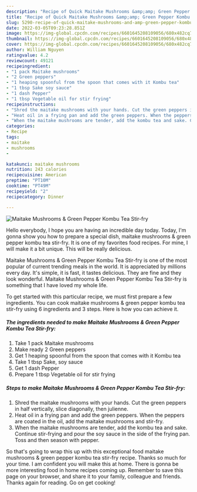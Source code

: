 ```yaml
---
description: "Recipe of Quick Maitake Mushrooms &amp;amp; Green Pepper Kombu Tea Stir-fry"
title: "Recipe of Quick Maitake Mushrooms &amp;amp; Green Pepper Kombu Tea Stir-fry"
slug: 5290-recipe-of-quick-maitake-mushrooms-and-amp-green-pepper-kombu-tea-stir-fry
date: 2022-03-05T09:23:28.851Z
image: https://img-global.cpcdn.com/recipes/6601645208109056/680x482cq70/maitake-mushrooms-green-pepper-kombu-tea-stir-fry-recipe-main-photo.jpg
thumbnail: https://img-global.cpcdn.com/recipes/6601645208109056/680x482cq70/maitake-mushrooms-green-pepper-kombu-tea-stir-fry-recipe-main-photo.jpg
cover: https://img-global.cpcdn.com/recipes/6601645208109056/680x482cq70/maitake-mushrooms-green-pepper-kombu-tea-stir-fry-recipe-main-photo.jpg
author: William Nguyen
ratingvalue: 4.2
reviewcount: 49121
recipeingredient:
- "1 pack Maitake mushrooms"
- "2 Green peppers"
- "1 heaping spoonful from the spoon that comes with it Kombu tea"
- "1 tbsp Sake soy sauce"
- "1 dash Pepper"
- "1 tbsp Vegetable oil for stir frying"
recipeinstructions:
- "Shred the maitake mushrooms with your hands. Cut the green peppers in half vertically, slice diagonally, then julienne."
- "Heat oil in a frying pan and add the green peppers. When the peppers are coated in the oil, add the maitake mushrooms and stir-fry."
- "When the maitake mushrooms are tender, add the kombu tea and sake. Continue stir-frying and pour the soy sauce in the side of the frying pan. Toss and then season with pepper."
categories:
- Recipe
tags:
- maitake
- mushrooms
- 

katakunci: maitake mushrooms  
nutrition: 243 calories
recipecuisine: American
preptime: "PT10M"
cooktime: "PT49M"
recipeyield: "2"
recipecategory: Dinner

---
```



![Maitake Mushrooms &amp; Green Pepper Kombu Tea Stir-fry](https://img-global.cpcdn.com/recipes/6601645208109056/680x482cq70/maitake-mushrooms-green-pepper-kombu-tea-stir-fry-recipe-main-photo.jpg)

Hello everybody, I hope you are having an incredible day today. Today, I'm gonna show you how to prepare a special dish, maitake mushrooms &amp; green pepper kombu tea stir-fry. It is one of my favorites food recipes. For mine, I will make it a bit unique. This will be really delicious.

Maitake Mushrooms &amp; Green Pepper Kombu Tea Stir-fry is one of the most popular of current trending meals in the world. It is appreciated by millions every day. It's simple, it is fast, it tastes delicious. They are fine and they look wonderful. Maitake Mushrooms &amp; Green Pepper Kombu Tea Stir-fry is something that I have loved my whole life.




To get started with this particular recipe, we must first prepare a few ingredients. You can cook maitake mushrooms &amp; green pepper kombu tea stir-fry using 6 ingredients and 3 steps. Here is how you can achieve it.

<!--inarticleads1-->

##### The ingredients needed to make Maitake Mushrooms &amp; Green Pepper Kombu Tea Stir-fry:

1. Take 1 pack Maitake mushrooms
1. Make ready 2 Green peppers
1. Get 1 heaping spoonful from the spoon that comes with it Kombu tea
1. Take 1 tbsp Sake, soy sauce
1. Get 1 dash Pepper
1. Prepare 1 tbsp Vegetable oil for stir frying




<!--inarticleads2-->

##### Steps to make Maitake Mushrooms &amp; Green Pepper Kombu Tea Stir-fry:

1. Shred the maitake mushrooms with your hands. Cut the green peppers in half vertically, slice diagonally, then julienne.
1. Heat oil in a frying pan and add the green peppers. When the peppers are coated in the oil, add the maitake mushrooms and stir-fry.
1. When the maitake mushrooms are tender, add the kombu tea and sake. Continue stir-frying and pour the soy sauce in the side of the frying pan. Toss and then season with pepper.




So that's going to wrap this up with this exceptional food maitake mushrooms &amp; green pepper kombu tea stir-fry recipe. Thanks so much for your time. I am confident you will make this at home. There is gonna be more interesting food in home recipes coming up. Remember to save this page on your browser, and share it to your family, colleague and friends. Thanks again for reading. Go on get cooking!
